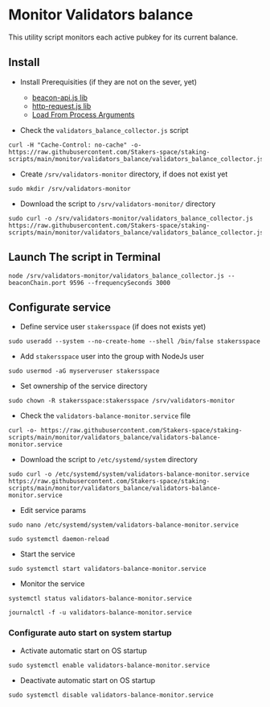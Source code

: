 # Monitor Validators balance

This utility script monitors each active pubkey for its current balance.

## Install
- Install Prerequisities (if they are not on the sever, yet)
    - [beacon-api.js lib](https://github.com/Stakers-space/staking-scripts/tree/main/libs/beacon-api)
    - [http-request.js lib](https://github.com/Stakers-space/staking-scripts/tree/main/libs/http-request)
    - [Load From Process Arguments](https://github.com/Stakers-space/staking-scripts/tree/main/libs/load-from-process-arguments)

- Check the `validators_balance_collector.js` script
```
curl -H "Cache-Control: no-cache" -o- https://raw.githubusercontent.com/Stakers-space/staking-scripts/main/monitor/validators_balance/validators_balance_collector.js
```
- Create `/srv/validators-monitor` directory, if does not exist yet
```
sudo mkdir /srv/validators-monitor
```
- Download the script to `/srv/validators-monitor/` directory
```
sudo curl -o /srv/validators-monitor/validators_balance_collector.js https://raw.githubusercontent.com/Stakers-space/staking-scripts/main/monitor/validators_balance/validators_balance_collector.js
```

## Launch The script in Terminal
```
node /srv/validators-monitor/validators_balance_collector.js --beaconChain.port 9596 --frequencySeconds 3000
```

## Configurate service
- Define service user `stakersspace` (if does not exists yet)
```
sudo useradd --system --no-create-home --shell /bin/false stakersspace
```
- Add `stakersspace` user into the group with NodeJs user
```
sudo usermod -aG myserveruser stakersspace
```
- Set ownership of the service directory
```
sudo chown -R stakersspace:stakersspace /srv/validators-monitor
```
- Check the `validators-balance-monitor.service` file
```
curl -o- https://raw.githubusercontent.com/Stakers-space/staking-scripts/main/monitor/validators_balance/validators-balance-monitor.service
```
- Download the script to `/etc/systemd/system` directory
```
sudo curl -o /etc/systemd/system/validators-balance-monitor.service https://raw.githubusercontent.com/Stakers-space/staking-scripts/main/monitor/validators_balance/validators-balance-monitor.service
```
- Edit service params
```
sudo nano /etc/systemd/system/validators-balance-monitor.service
```
```
sudo systemctl daemon-reload
```
- Start the service
```
sudo systemctl start validators-balance-monitor.service
```
- Monitor the service
```
systemctl status validators-balance-monitor.service
```
```
journalctl -f -u validators-balance-monitor.service
```

### Configurate auto start on system startup
- Activate automatic start on OS startup
```
sudo systemctl enable validators-balance-monitor.service
```
- Deactivate automatic start on OS startup
```
sudo systemctl disable validators-balance-monitor.service
```